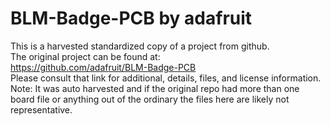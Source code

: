 
# BLM-Badge-PCB by adafruit  
This is a harvested standardized copy of a project from github.  
The original project can be found at:  
https://github.com/adafruit/BLM-Badge-PCB  
Please consult that link for additional, details, files, and license information.  
Note: It was auto harvested and if the original repo had more than one board file or anything out of the ordinary the files here are likely not representative.  
    